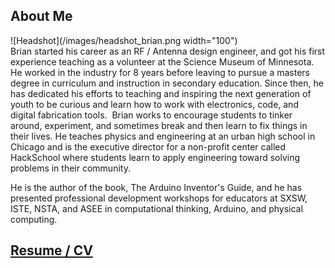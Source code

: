 ## About Me
![Headshot](/images/headshot_brian.png width="100")  
Brian started his career as an RF / Antenna design engineer, and got his first experience teaching as a volunteer at the Science Museum of Minnesota. He worked in the industry for 8 years before leaving to pursue a masters degree in curriculum and instruction in secondary education. Since then, he has dedicated his efforts to teaching and inspiring the next generation of youth to be curious and learn how to work with electronics, code, and digital fabrication tools.
​
Brian works to encourage students to tinker around, experiment, and sometimes break and then learn to fix things in their lives. He teaches physics and engineering at an urban high school in Chicago and is the executive director for a non-profit center called HackSchool where students learn to apply engineering toward solving problems in their community. 

He is the author of the book, The Arduino Inventor's Guide, and he has presented professional development workshops for educators at SXSW, ISTE, NSTA, and ASEE in computational thinking, Arduino, and physical computing. 

## [Resume / CV](/resume)


